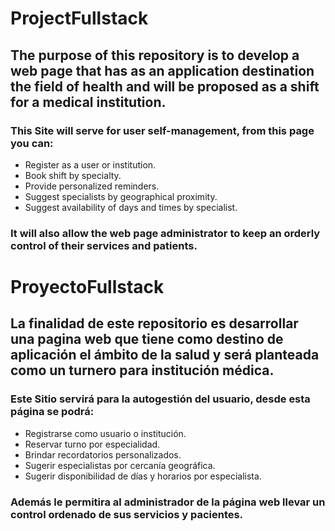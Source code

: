 # ProjectFullstack

## The purpose of this repository is to develop a web page that has as an application destination the field of health and will be proposed as a shift for a medical institution.

### This Site will serve for user self-management, from this page you can:

- Register as a user or institution.
- Book shift by specialty.
- Provide personalized reminders.
- Suggest specialists by geographical proximity.
- Suggest availability of days and times by specialist.

### It will also allow the web page administrator to keep an orderly control of their services and patients.

# ProyectoFullstack

## La finalidad de este repositorio es desarrollar una pagina web que tiene como destino de aplicación el ámbito de la salud y será planteada como un turnero para institución médica.

### Este Sitio servirá para la autogestión del usuario, desde esta página se podrá:

- Registrarse como usuario o institución.
- Reservar turno por especialidad.
- Brindar recordatorios personalizados.
- Sugerir especialistas por cercanía geográfica.
- Sugerir disponibilidad de días y horarios por especialista.

### Además le permitira al administrador de la página web llevar un control ordenado de sus servicios y pacientes.
